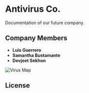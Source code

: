 # Antivirus Co.
Documentation of our future company.

## Company Members
* **Luis Guerrero**
* **Samantha Bustamante**
* **Devjeet Sekhon**

![Virus Map](https://www.newschannel10.com/resizer/G881vyZ2cLiXSHYOEWuZy_tlWzY=/1200x0/arc-anglerfish-arc2-prod-raycom.s3.amazonaws.com/public/HIXNJMOC7FBOHHAFYXIW6JJXBA.PNG)

## License

